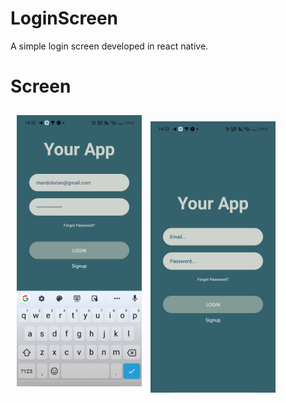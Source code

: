 # LoginScreen
A simple login screen developed in react native.


# Screen
<img src = "assets/Screenshot_2020-11-15-14-32-06-14_f73b71075b1de7323614b647fe394240.jpg" width = "200" style = "margin: 10px">  <img src = "assets/Screenshot_2020-11-15-14-32-16-25_f73b71075b1de7323614b647fe394240.jpg" width = "200">

